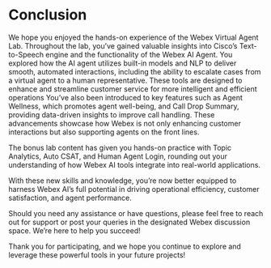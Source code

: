 # Conclusion 

We hope you enjoyed the hands-on experience of the Webex Virtual Agent Lab. Throughout the lab, you’ve gained valuable insights into Cisco’s Text-to-Speech engine and the functionality of the Webex AI Agent. You explored how the AI agent utilizes built-in models and NLP to deliver smooth, automated interactions, including the ability to escalate cases from a virtual agent to a human representative. These tools are designed to enhance and streamline customer service for more intelligent and efficient operations
You’ve also been introduced to key features such as Agent Wellness, which promotes agent well-being, and Call Drop Summary, providing data-driven insights to improve call handling. These advancements showcase how Webex is not only enhancing customer interactions but also supporting agents on the front lines.

The bonus lab content has given you hands-on practice with Topic Analytics, Auto CSAT, and Human Agent Login, rounding out your understanding of how Webex AI tools integrate into real-world applications.

With these new skills and knowledge, you’re now better equipped to harness Webex AI’s full potential in driving operational efficiency, customer satisfaction, and agent performance.

Should you need any assistance or have questions, please feel free to reach out for support or post your queries in the designated Webex discussion space. We’re here to help you succeed!

Thank you for participating, and we hope you continue to explore and leverage these powerful tools in your future projects!
